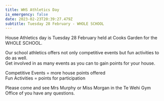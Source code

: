 ```yaml
---
title: WHS Athletics Day
is_emergency: false
date: 2023-02-23T20:39:27.479Z
subtitle: Tuesday 28 February - WHOLE SCHOOL
---
```

House Athletics day is Tuesday 28 February held at Cooks Garden for the WHOLE SCHOOL.  

Our school athletics offers not only competitive events but fun activities to do as well.  
Get involved in as many events as you can to gain points for your house.  

Competitive Events = more house points offered  
Fun Activities = points for participation

Please come and see Mrs Murphy or Miss Morgan in the Te Wehi Gym Office of you have any questions.